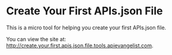 # Create Your First APIs.json File
This is a micro tool for helping you create your first APIs.json file.

You can view the site at: http://create.your.first.apis.json.file.tools.apievangelist.com.
